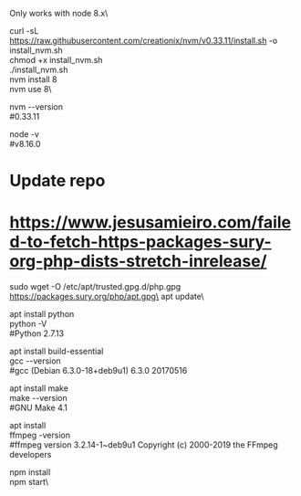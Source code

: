 Only works with node 8.x\

curl -sL https://raw.githubusercontent.com/creationix/nvm/v0.33.11/install.sh -o install_nvm.sh\
chmod +x install_nvm.sh\
./install_nvm.sh\
nvm install 8\
nvm use 8\

nvm --version\
#0.33.11

node -v\
#v8.16.0

# Update repo
# https://www.jesusamieiro.com/failed-to-fetch-https-packages-sury-org-php-dists-stretch-inrelease/
sudo wget -O /etc/apt/trusted.gpg.d/php.gpg https://packages.sury.org/php/apt.gpg\
apt update\

apt install python\
python -V\
#Python 2.7.13

apt install build-essential\
gcc --version\
#gcc (Debian 6.3.0-18+deb9u1) 6.3.0 20170516

apt install make\
make --version\
#GNU Make 4.1

apt install\
ffmpeg -version\
#ffmpeg version 3.2.14-1~deb9u1 Copyright (c) 2000-2019 the FFmpeg developers

npm install\
npm start\
